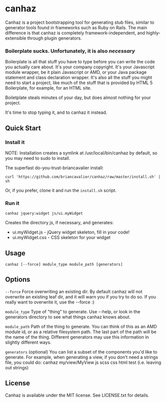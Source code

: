 # canhaz

Canhaz is a project bootstrapping tool for generating stub files,
similar to generator tools found in frameworks such as Ruby on Rails.
The main difference is that canhaz is completely framework-independent,
and highly-extensible through plugin generators.

### Boilerplate sucks.  Unfortunately, it is also *necessary*

Boilerplate is all that stuff you have to type before you can write
the code you actually care about.  It's your company copyright.  It's
your Javascript module wrapper, be it plain Javascript or AMD, or
your Java package statement and class declaration wrapper.  It's also
all the stuff you might need to start a project, like much of the
stuff that is provided by HTML 5 Boilerplate, for example, for an
HTML site.

Boiletplate steals minutes of your day, but does almost nothing for
your project.

It's time to stop typing it, and to canhaz it instead.

## Quick Start

### Install it

NOTE: Installation creates a symlink at /usr/local/bin/canhaz by default,
so you may need to sudo to install.

The superfast do-you-trust-briancavalier install:

`curl 'https://github.com/briancavalier/canhaz/raw/master/install.sh' | sh`

Or, if you prefer, clone it and run the `install.sh` script.

### Run it

`canhaz jquery:widget js/ui.myWidget`

Creates the directory js, if necessary, and generates:

- ui.myWidget.js  - jQuery widget skeleton, fill in your code!
- ui.myWidget.css - CSS skeleton for your widget

## Usage

`canhaz [--force] module_type module_path [generators]`

## Options

`--force`
Force overwriting an existing dir.  By default canhaz will not overwrite
an existing leaf dir, and it will warn you if you try to do so.  If you
really want to overwrite it, use the --force :)

`module_type`
Type of "thing" to generate.  Use --help, or look in the generators
directory to see what things canhaz knows about.

`module_path`
Path of the thing to generate.  You can think of this as an AMD
module id, or as a relative filesystem path.  The last part of the
path will be the name of the thing.  Different generators may use
this information in slightly different ways.

`generators` (optional)
You can list a subset of the components you'd like to generate.  For
example, when generating a view, if you don't need a strings file, you
could do: canhaz my/view/MyView js scss css html test (i.e. leaving
out strings)

## License

Canhaz is available under the MIT license.  See LICENSE.txt for details.